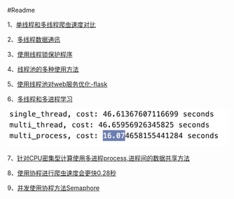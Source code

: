 #Readme

1、[单线程和多线程爬虫速度对比](./study/01.multi_thread_craw.py)

2、[多线程数据通讯](./study/02.producer_consumer.py)

3、[使用线程锁保护程序](./study/03.lock_concurrent.py)

4、[线程池的多种使用方法](./study/04.thread_pool.py)

5、[使用线程池对web服务优化-flask](./study/05.Flask_thread_pool.py)

6、[多线程和多进程学习](./study/06.thread_process_cpu_bound.py)

![单线程多线程多进程运行](./Logs/单线程多线程多进程运行.png)

7、[针对CPU密集型计算使用多进程process,进程间的数据共享方法](./study/07.flask_process.py)

8、[使用协程进行爬虫速度会更快0.28秒](./study/08.async_spider.py)

9、[并发使用协程方法Semaphore](./study/09.async_spider_semaphore.py)